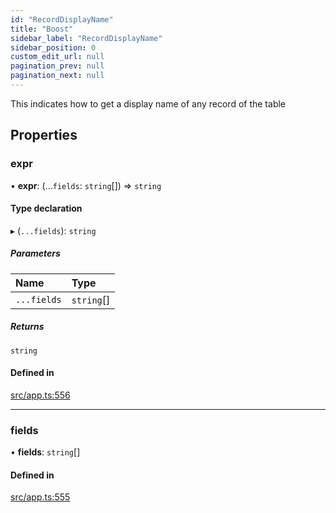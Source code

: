 ```yaml
---
id: "RecordDisplayName"
title: "Boost"
sidebar_label: "RecordDisplayName"
sidebar_position: 0
custom_edit_url: null
pagination_prev: null
pagination_next: null
---
```


This indicates how to get a display name of any record of the table

## Properties

### expr

• **expr**: (...`fields`: `string`[]) => `string`

#### Type declaration

▸ (`...fields`): `string`

##### Parameters

| Name | Type |
| :------ | :------ |
| `...fields` | `string`[] |

##### Returns

`string`

#### Defined in

[src/app.ts:556](https://github.com/yolmio/boost/blob/b239488/src/app.ts#L556)

___

### fields

• **fields**: `string`[]

#### Defined in

[src/app.ts:555](https://github.com/yolmio/boost/blob/b239488/src/app.ts#L555)
